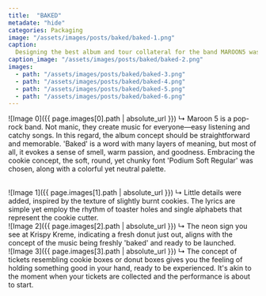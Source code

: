 ```yaml
---
title:  "BAKED"
metadate: "hide"
categories: Packaging
image: "/assets/images/posts/baked/baked-1.png"
caption: 
  Designing the best album and tour collateral for the band MAROON5 was challenging in terms of making the typography stand out while capturing the essence of the band's identity and the album itself.
caption_image: "/assets/images/posts/baked/baked-2.png"
images:
  - path: "/assets/images/posts/baked/baked-3.png"
  - path: "/assets/images/posts/baked/baked-4.png"
  - path: "/assets/images/posts/baked/baked-5.png"
  - path: "/assets/images/posts/baked/baked-6.png"
---
```


![Image 0]({{ page.images[0].path | absolute_url }})
↳ Maroon 5 is a pop-rock band. Not manic, they create music for everyone—easy listening and catchy songs. In this regard, the album concept should be straightforward and memorable. 'Baked' is a word with many layers of meaning, but most of all, it evokes a sense of smell, warm passion, and goodness. Embracing the cookie concept, the soft, round, yet chunky font 'Podium Soft Regular' was chosen, along with a colorful yet neutral palette.

<br>
![Image 1]({{ page.images[1].path | absolute_url }})
↳ Little details were added, inspired by the texture of slightly burnt cookies. The lyrics are simple yet employ the rhythm of toaster holes and single alphabets that represent the cookie cutter.

<br>
![Image 2]({{ page.images[2].path | absolute_url }})
↳ The neon sign you see at Krispy Kreme, indicating a fresh donut just out, aligns with the concept of the music being freshly 'baked' and ready to be launched.

<br>
![Image 3]({{ page.images[3].path | absolute_url }})
↳ The concept of tickets resembling cookie boxes or donut boxes gives you the feeling of holding something good in your hand, ready to be experienced. It's akin to the moment when your tickets are collected and the performance is about to start.